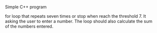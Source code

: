 Simple C++ program 

for loop that repeats seven times or stop when reach the threshold 7. It asking the user to enter a number. The
loop should also calculate the sum of the numbers entered.
